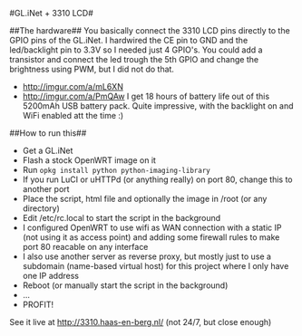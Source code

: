#GL.iNet + 3310 LCD#


##The hardware##
You basically connect the 3310 LCD pins directly to the GPIO pins of the GL.iNet. I hardwired the CE pin to GND and the led/backlight pin to 3.3V so I needed just 4 GPIO's. You could add a transistor and connect the led trough the 5th GPIO and change the brightness using PWM, but I did not do that.
- http://imgur.com/a/mL6XN
- http://imgur.com/a/PmQAw
I get 18 hours of battery life out of this 5200mAh USB battery pack. Quite impressive, with the backlight on and WiFi enabled att the time :)

##How to run this##
- Get a GL.iNet
- Flash a stock OpenWRT image on it
- Run `opkg install python python-imaging-library`
- If you run LuCI or uHTTPd (or anything really) on port 80, change this to another port
- Place the script, html file and optionally the image in /root (or any directory)
- Edit /etc/rc.local to start the script in the background
- I configured OpenWRT to use wifi as WAN connection with a static IP (not using it as access point) and adding some firewall rules to make port 80 reacable on any interface
- I also use another server as reverse proxy, but mostly just to use a subdomain (name-based virtual host) for this project where I only have one IP address
- Reboot (or manually start the script in the background)
- ...
- PROFIT!

See it live at http://3310.haas-en-berg.nl/ (not 24/7, but close enough)
